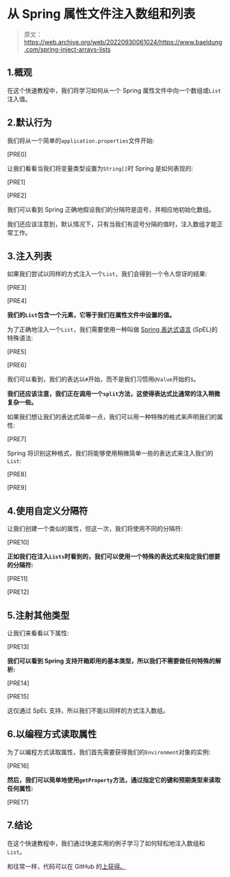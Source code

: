 # 从 Spring 属性文件注入数组和列表

> 原文：<https://web.archive.org/web/20220930061024/https://www.baeldung.com/spring-inject-arrays-lists>

## 1.概观

在这个快速教程中，我们将学习如何从一个 Spring 属性文件中向一个数组或`List`注入值。

## 2.默认行为

我们将从一个简单的`application.properties`文件开始:

[PRE0]

让我们看看当我们将变量类型设置为`String[]`时 Spring 是如何表现的:

[PRE1]

[PRE2]

我们可以看到 Spring 正确地假设我们的分隔符是逗号，并相应地初始化数组。

我们还应该注意到，默认情况下，只有当我们有逗号分隔的值时，注入数组才能正常工作。

## 3.注入列表

如果我们尝试以同样的方式注入一个`List`，我们会得到一个令人惊讶的结果:

[PRE3]

[PRE4]

**我们的`List`包含一个元素，它等于我们在属性文件中设置的值。**

为了正确地注入一个`List`，我们需要使用一种叫做 [Spring 表达式语言](/web/20220628151332/https://www.baeldung.com/spring-expression-language) (SpEL)的特殊语法:

[PRE5]

[PRE6]

我们可以看到，我们的表达以`#`开始，而不是我们习惯用`@Value`开始的`$`。

**我们还应该注意，我们正在调用一个`split`方法，这使得表达式比通常的注入稍微复杂一些。**

如果我们想让我们的表达式简单一点，我们可以用一种特殊的格式来声明我们的属性:

[PRE7]

Spring 将识别这种格式，我们将能够使用稍微简单一些的表达式来注入我们的`List`:

[PRE8]

[PRE9]

## 4.使用自定义分隔符

让我们创建一个类似的属性，但这一次，我们将使用不同的分隔符:

[PRE10]

**正如我们在注入`Lists`时看到的，我们可以使用一个特殊的表达式来指定我们想要的分隔符:**

[PRE11]

[PRE12]

## 5.注射其他类型

让我们来看看以下属性:

[PRE13]

**我们可以看到 Spring 支持开箱即用的基本类型，所以我们不需要做任何特殊的解析:**

[PRE14]

[PRE15]

这仅通过 SpEL 支持，所以我们不能以同样的方式注入数组。

## 6.以编程方式读取属性

为了以编程方式读取属性，我们首先需要获得我们的`Environment`对象的实例:

[PRE16]

**然后，我们可以简单地使用`getProperty`方法，通过指定它的键和预期类型来读取任何属性:**

[PRE17]

## 7.结论

在这个快速教程中，我们通过快速实用的例子学习了如何轻松地注入数组和`List`。

和往常一样，代码可以在 GitHub 的[上获得。](https://web.archive.org/web/20220628151332/https://github.com/eugenp/tutorials/tree/master/spring-boot-modules/spring-boot-properties-2)